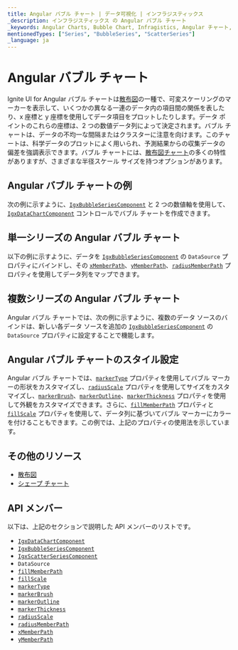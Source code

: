 ```yaml
---
title: Angular バブル チャート | データ可視化 | インフラジスティックス
_description: インフラジスティックス の Angular バブル チャート
_keywords: Angular Charts, Bubble Chart, Infragistics, Angular チャート, バブル チャート, インフラジスティックス
mentionedTypes: ["Series", "BubbleSeries", "ScatterSeries"]
_language: ja
---
```


# Angular バブル チャート

Ignite UI for Angular バブル チャートは[散布図](scatter-chart.md)の一種で、可変スケーリングのマーカーを表示して、いくつかの異なる一連のデータ内の項目間の関係を表したり、x 座標と y 座標を使用してデータ項目をプロットしたりします。データ ポイントのこれらの座標は、2 つの数値データ列によって決定されます。バブル チャートは、データの不均一な間隔またはクラスターに注意を向けます。このチャートは、科学データのプロットによく用いられ、予測結果からの収集データの偏差を強調表示できます。バブル チャートには、[散布図チャート](scatter-chart.md#angular-散布マーカー-チャート)の多くの特性がありますが、さまざまな半径スケール サイズを持つオプションがあります。

## Angular バブル チャートの例

次の例に示すように、[`IgxBubbleSeriesComponent`]({environment:dvApiBaseUrl}/products/ignite-ui-angular/api/docs/typescript/latest/classes/igxbubbleseriescomponent.html) と 2 つの数値軸を使用して、[`IgxDataChartComponent`]({environment:dvApiBaseUrl}/products/ignite-ui-angular/api/docs/typescript/latest/classes/igxdatachartcomponent.html) コントロールでバブル チャートを作成できます。

<code-view style="height: 600px"
           data-demos-base-url="{environment:dvDemosBaseUrl}"
           iframe-src="{environment:dvDemosBaseUrl}/charts/data-chart-scatter-bubble-chart-multiple-sources"
           github-src="charts/data-chart/scatter-bubble-chart-multiple-sources"
           alt="Angular バブル チャートの例" >
</code-view>

<div class="divider--half"></div>

## 単一シリーズの Angular バブル チャート

以下の例に示すように、データを [`IgxBubbleSeriesComponent`]({environment:dvApiBaseUrl}/products/ignite-ui-angular/api/docs/typescript/latest/classes/igxbubbleseriescomponent.html) の `DataSource` プロパティにバインドし、その [`xMemberPath`]({environment:dvApiBaseUrl}/products/ignite-ui-angular/api/docs/typescript/latest/classes/igxscatterbasecomponent.html#xmemberpath)、[`yMemberPath`]({environment:dvApiBaseUrl}/products/ignite-ui-angular/api/docs/typescript/latest/classes/igxscatterbasecomponent.html#ymemberpath)、[`radiusMemberPath`]({environment:dvApiBaseUrl}/products/ignite-ui-angular/api/docs/typescript/latest/classes/igxbubbleseriescomponent.html#radiusmemberpath) プロパティを使用してデータ列をマップできます。

<code-view style="height: 600px"
           data-demos-base-url="{environment:dvDemosBaseUrl}"
           iframe-src="{environment:dvDemosBaseUrl}/charts/data-chart-scatter-bubble-chart-single-source"
           github-src="charts/data-chart/scatter-bubble-chart-single-source"
           alt="単一シリーズの  Angular バブル チャート" >
</code-view>

<div class="divider--half"></div>

## 複数シリーズの Angular バブル チャート

Angular バブル チャートでは、次の例に示すように、複数のデータ ソースのバインドは、新しい各データ ソースを追加の  [`IgxBubbleSeriesComponent`]({environment:dvApiBaseUrl}/products/ignite-ui-angular/api/docs/typescript/latest/classes/igxbubbleseriescomponent.html) の `DataSource` プロパティに設定することで機能します。

<code-view style="height: 600px"
           data-demos-base-url="{environment:dvDemosBaseUrl}"
           iframe-src="{environment:dvDemosBaseUrl}/charts/data-chart-scatter-bubble-chart-multiple-sources"
           github-src="charts/data-chart/scatter-bubble-chart-multiple-sources"
           alt="複数シリーズの Angular バブル チャート" >
</code-view>

<div class="divider--half"></div>

## Angular バブル チャートのスタイル設定

Angular バブル チャートでは、[`markerType`]({environment:dvApiBaseUrl}/products/ignite-ui-angular/api/docs/typescript/latest/classes/igxmarkerseriescomponent.html#markertype) プロパティを使用してバブル マーカーの形状をカスタマイズし、[`radiusScale`]({environment:dvApiBaseUrl}/products/ignite-ui-angular/api/docs/typescript/latest/classes/igxbubbleseriescomponent.html#radiusscale) プロパティを使用してサイズをカスタマイズし、[`markerBrush`]({environment:dvApiBaseUrl}/products/ignite-ui-angular/api/docs/typescript/latest/classes/igxmarkerseriescomponent.html#markerbrush)、[`markerOutline`]({environment:dvApiBaseUrl}/products/ignite-ui-angular/api/docs/typescript/latest/classes/igxmarkerseriescomponent.html#markeroutline)、[`markerThickness`]({environment:dvApiBaseUrl}/products/ignite-ui-angular/api/docs/typescript/latest/classes/igxmarkerseriescomponent.html#markerthickness) プロパティを使用して外観をカスタマイズできます。さらに、[`fillMemberPath`]({environment:dvApiBaseUrl}/products/ignite-ui-angular/api/docs/typescript/latest/classes/igxbubbleseriescomponent.html#fillmemberpath) プロパティと [`fillScale`]({environment:dvApiBaseUrl}/products/ignite-ui-angular/api/docs/typescript/latest/classes/igxbubbleseriescomponent.html#fillscale) プロパティを使用して、データ列に基づいてバブル マーカーにカラーを付けることもできます。この例では、上記のプロパティの使用法を示しています。

<code-view style="height: 600px"
           data-demos-base-url="{environment:dvDemosBaseUrl}"
           iframe-src="{environment:dvDemosBaseUrl}/charts/data-chart-scatter-bubble-chart-styling"
           github-src="charts/data-chart/scatter-bubble-chart-styling"
           alt="Angular バブル チャートのスタイル設定" >
</code-view>

<div class="divider--half"></div>

## その他のリソース

-   [散布図](scatter-chart.md)
-   [シェープ チャート](shape-chart.md)

## API メンバー

以下は、上記のセクションで説明した API メンバーのリストです。

-   [`IgxDataChartComponent`]({environment:dvApiBaseUrl}/products/ignite-ui-angular/api/docs/typescript/latest/classes/igxdatachartcomponent.html)
-   [`IgxBubbleSeriesComponent`]({environment:dvApiBaseUrl}/products/ignite-ui-angular/api/docs/typescript/latest/classes/igxbubbleseriescomponent.html)
-   [`IgxScatterSeriesComponent`]({environment:dvApiBaseUrl}/products/ignite-ui-angular/api/docs/typescript/latest/classes/igxscatterseriescomponent.html)
-   `DataSource`
-   [`fillMemberPath`]({environment:dvApiBaseUrl}/products/ignite-ui-angular/api/docs/typescript/latest/classes/igxbubbleseriescomponent.html#fillmemberpath)
-   [`fillScale`]({environment:dvApiBaseUrl}/products/ignite-ui-angular/api/docs/typescript/latest/classes/igxbubbleseriescomponent.html#fillscale)
-   [`markerType`]({environment:dvApiBaseUrl}/products/ignite-ui-angular/api/docs/typescript/latest/classes/igxmarkerseriescomponent.html#markertype)
-   [`markerBrush`]({environment:dvApiBaseUrl}/products/ignite-ui-angular/api/docs/typescript/latest/classes/igxmarkerseriescomponent.html#markerbrush)
-   [`markerOutline`]({environment:dvApiBaseUrl}/products/ignite-ui-angular/api/docs/typescript/latest/classes/igxmarkerseriescomponent.html#markeroutline)
-   [`markerThickness`]({environment:dvApiBaseUrl}/products/ignite-ui-angular/api/docs/typescript/latest/classes/igxmarkerseriescomponent.html#markerthickness)
-   [`radiusScale`]({environment:dvApiBaseUrl}/products/ignite-ui-angular/api/docs/typescript/latest/classes/igxbubbleseriescomponent.html#radiusscale)
-   [`radiusMemberPath`]({environment:dvApiBaseUrl}/products/ignite-ui-angular/api/docs/typescript/latest/classes/igxbubbleseriescomponent.html#radiusmemberpath)
-   [`xMemberPath`]({environment:dvApiBaseUrl}/products/ignite-ui-angular/api/docs/typescript/latest/classes/igxscatterbasecomponent.html#xmemberpath)
-   [`yMemberPath`]({environment:dvApiBaseUrl}/products/ignite-ui-angular/api/docs/typescript/latest/classes/igxscatterbasecomponent.html#ymemberpath)
